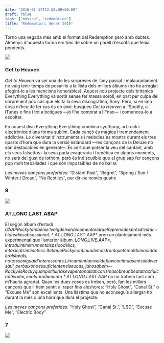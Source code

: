 ```yaml
---
date: "2016-01-17T12:58:00+00:00"
draft: false
tags: ["música", "redemption"]
title: "Redemption: Gener 2016"
---
```

Torno una vegada més amb el format del Redemption però amb dubtes. Almenys d'aquesta forma em trec de sobre un parell d'escrits que tenia pendents.

<!-- more -->

<img class="pImageFull" src="https://41.media.tumblr.com/307cd734551ce4cab02df2ac33743b0f/tumblr_o13layGYpA1u00ofno1_1280.png">

### Get to Heaven

*Get to Heaven* va ser una de les sorpreses de l’any passat i malauradament no vaig tenir temps de posar-lo a la llista dels millors àlbums (ho he arreglat afegint-lo a les mencions honorables). Aquest nou projecte dels britànics Everything Everything va sortir sense fer massa soroll, en part per culpa del sorprenent poc cas que els fa la seva discogràfica, Sony. Però, si en una cosa m’heu de fer cas és en això: busqueu *Get to Heaven* a l’Spotify, a iTunes o fins i tot a botigues —jo l’he comprat a l’Fnac— i comenceu-lo a escoltar.

En aquest disc Everything Everything combina synthpop, art rock i electrònica d’una forma sublim. Cada cançó és màgica i tremendament addictiva. La diversitat d’instrumentals i melodies es mostra durant els tres quarts d’hora que dura la versió estàndard —les cançons de la Deluxe no són destacables en general—. És cert que potser la veu del cantant, amb els seus falsettos i la seva parla exagerada i frenètica en alguns moments, no serà del gust de tothom, però és indiscutible que el grup sap fer cançons pop molt treballades i que són impossibles de no ballar. 

*Les meves cançons preferides*: “Distant Past”, “Regret”, “Spring / Sun / Winter / Dread”, “No Reptiles”, per dir-ne només quatre

### 9

<img class="pImageFull" src="https://40.media.tumblr.com/49ad80599c11fa2a7e181ba983fb7273/tumblr_o13layGYpA1u00ofno2_1280.png">


### AT.LONG.LAST.A$AP
El segon àlbum d’estudi d’A$AP Rocky també me’l vaig deixar de comentar i ara el reprenc després d’estar-hi uns dies obsessionat. *AT.LONG.LAST.A$AP* pren un plantejament més experimental que l’anterior àlbum, *LONG.LIVE.A$AP*, introduint instrumentals psicodèlics, intoxicats i més eteris. I tot i que Rocky continua demostrant que té molt bona oïda per als beats, no tots són igual d’interessants. Líricament i a nivell de flow continua sent sòlid i versàtil, però això no és suficient en el seu cas, ja ho sabem — Rocky és Rocky quan pot lluir la seva personalitat i carisma sobre un beat atractiu i captivador, i malauradament a *AT.LONG.LAST.A$AP* no ho trobem tant com m’hauria agradat. Quan les dues coses es troben, però, fan les millors cançons que li hem sentit al raper fins aleshores: “Holy Ghost”, “Canal St.” o “Excuse Me” són excel·lents. Una llàstima que no aconseguís allargar-ho durant la més d’una hora que dura el projecte.

*Les meves cançons preferides*: “Holy Ghost”, “Canal St.”, “L$D”, “Excuse Me”, “Electric Body”

### 7

<img id="splashFade" src="http://i.imgur.com/kCFBJdm.jpg">